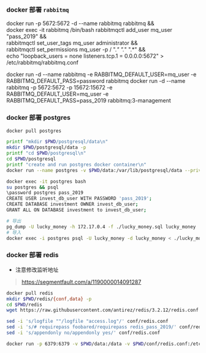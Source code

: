 ### docker 部署 `rabbitmq`
docker run -p 5672:5672 -d --name rabbitmq rabbitmq && \
docker exec -it rabbitmq /bin/bash 
rabbitmqctl add_user mq_user "pass_2019" && \
rabbitmqctl set_user_tags mq_user administrator && \
rabbitmqctl set_permissions mq_user -p / ".*" ".*" ".*" && \
echo "loopback_users = none
listeners.tcp.1 = 0.0.0.0:5672" > /etc/rabbitmq/rabbitmq.conf

docker run -d --name rabbitmq -e RABBITMQ_DEFAULT_USER=mq_user -e RABBITMQ_DEFAULT_PASS=password rabbitmq
docker run -d --name rabbitmq -p 5672:5672 -p 15672:15672 -e RABBITMQ_DEFAULT_USER=mq_user -e RABBITMQ_DEFAULT_PASS=pass_2019 rabbitmq:3-management

### docker 部署 postgres

``` bash
docker pull postgres

printf "mkdir $PWD/postgresql/data\n"
mkdir $PWD/postgresql/data -p
printf "cd $PWD/postgresql\n"
cd $PWD/postgresql
printf "create and run postgres docker container\n"
docker run --name postgres -v $PWD/data:/var/lib/postgresql/data --privileged=true -d postgres

docker exec -it postgres bash
su postgres && psql
\password postgres pass_2019
CREATE USER invest_db_user WITH PASSWORD 'pass_2019';
CREATE DATABASE investment OWNER invest_db_user;
GRANT ALL ON DATABASE investment to invest_db_user;

# 导出
pg_dump -U lucky_money -h 172.17.0.4 -f ./lucky_money.sql lucky_money
# 导入
docker exec -i postgres psql -U lucky_money -d lucky_money < ./lucky_money.sql
```

### docker 部署 redis
* 注意修改监听地址
> https://segmentfault.com/a/1190000014091287

``` bash
docker pull redis
mkdir $PWD/redis/{conf,data} -p
cd $PWD/redis
wget https://raw.githubusercontent.com/antirez/redis/3.2.12/redis.conf -O conf/redis.conf

sed -i 's/logfile ""/logfile "access.log"/' conf/redis.conf
sed -i 's/# requirepass foobared/requirepass redis_pass_2019/' conf/redis.conf
sed -i 's/appendonly no/appendonly yes/' conf/redis.conf

docker run -p 6379:6379 -v $PWD/data:/data -v $PWD/conf/redis.conf:/etc/redis/redis.conf --privileged=true --name redis -d redis redis-server /etc/redis/redis.conf
```